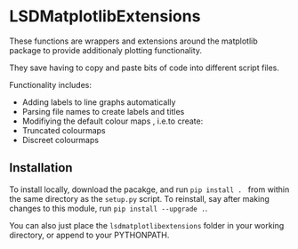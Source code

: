 # LSDMatplotlibExtensions
These functions are wrappers and extensions around the matplotlib package to provide additionaly plotting functionality.

They save having to copy and paste bits of code into different script files. 

Functionality includes:

- Adding labels to line graphs automatically
- Parsing file names to create labels and titles
- Modifiying the default colour maps , i.e.to create:
 - Truncated colourmaps
 - Discreet colourmaps


## Installation
To install locally, download the pacakge, and run `pip install . ` from within the same directory as the `setup.py` script. To reinstall, say after making changes to this module, run `pip install --upgrade .`.

You can also just place the `lsdmatplotlibextensions` folder in your working directory, or append to your PYTHONPATH.

